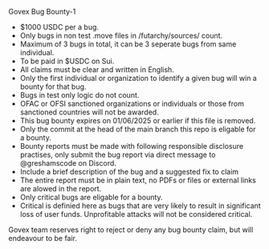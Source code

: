 Govex Bug Bounty-1

- $1000 USDC per a bug.
- Only bugs in non test .move files in /futarchy/sources/ count.
- Maximum of 3 bugs in total, it can be 3 seperate bugs from same individual.
- To be paid in $USDC on Sui.
- All claims must be clear and written in English.
- Only the first individual or organization to identify a given bug will win a bounty for that bug.
- Bugs in test only logic do not count.
- OFAC or OFSI sanctioned organizations or individuals or those from sanctioned countries will not be awarded.
- This bug bounty expires on 01/06/2025 or earlier if this file is removed.
- Only the commit at the head of the main branch this repo is eligable for a bounty.
- Bounty reports must be made with following responsible disclosure practises, only submit the bug report via direct message to @greshamscode on Discord. 
- Include a brief description of the bug and a suggested fix to claim
- The entire report must be in plain text, no PDFs or files or external links are alowed in the report.
- Only critical bugs are eligable for a bounty. 
- Critical is definied here as bugs that are very likely to result in significant loss of user funds. Unprofitable attacks will not be considered critical.

Govex team reserves right to reject or deny any bug bounty claim, but will endeavour to be fair. 
